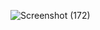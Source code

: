 ![Screenshot (172)](https://user-images.githubusercontent.com/52909024/126743425-df3e02ca-4e07-4250-899b-7ad37ef1b097.png)

 
 
